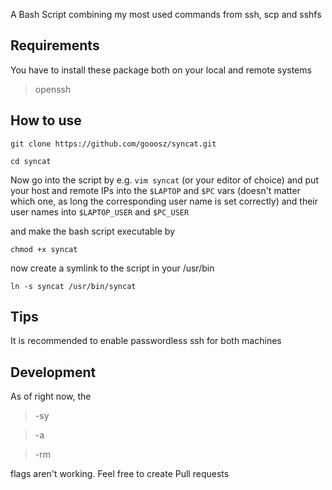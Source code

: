 A Bash Script combining my most used commands from ssh, scp and sshfs

## Requirements

You have to install these package both on your local and remote systems

> openssh

## How to use

```git clone https://github.com/gooosz/syncat.git```

```cd syncat```

Now go into the script by e.g. ```vim syncat``` (or your editor of choice)
and put your host and remote IPs into the ```$LAPTOP``` and ```$PC``` vars (doesn't matter which one, as long the corresponding user name is set correctly)
and their user names into ```$LAPTOP_USER``` and ```$PC_USER```

and make the bash script executable by

```chmod +x syncat```

now create a symlink to the script in your /usr/bin

```ln -s syncat /usr/bin/syncat```

## Tips

It is recommended to enable passwordless ssh for both machines

## Development

As of right now, the 
> -sy

> -a

> -rm

flags aren't working.
Feel free to create Pull requests
